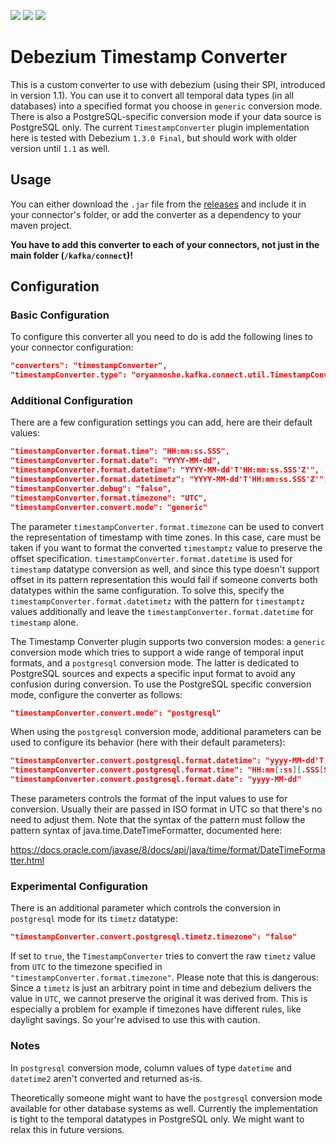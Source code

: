 ![](https://github.com/oryanmoshe/debezium-timestamp-converter/workflows/Run%20Tests/badge.svg?branch=master) ![](https://github.com/oryanmoshe/debezium-timestamp-converter/workflows/GitHub%20Release/badge.svg) ![](https://github.com/oryanmoshe/debezium-timestamp-converter/workflows/GitHub%20Package/badge.svg)
# Debezium Timestamp Converter
This is a custom converter to use with debezium (using their SPI, introduced in version 1.1).
You can use it to convert all temporal data types (in all databases) into a specified format you choose in ```generic``` conversion mode.
There is also a PostgreSQL-specific conversion mode if your data source is PostgreSQL only.
The current ```TimestampConverter``` plugin implementation here is tested with Debezium ```1.3.0 Final```,
but should work with older version until ```1.1``` as well.

## Usage
You can either download the `.jar` file from the [releases](https://github.com/oryanmoshe/debezium-timestamp-converter/releases) and include it in your connector's folder, or add the converter as a dependency to your maven project.

**You have to add this converter to each of your connectors, not just in the main folder (`/kafka/connect`)!**

## Configuration

### Basic Configuration
To configure this converter all you need to do is add the following lines to your connector configuration:
```json
"converters": "timestampConverter",
"timestampConverter.type": "oryanmoshe.kafka.connect.util.TimestampConverter"
```

### Additional Configuration
There are a few configuration settings you can add, here are their default values:
```json
"timestampConverter.format.time": "HH:mm:ss.SSS",
"timestampConverter.format.date": "YYYY-MM-dd",
"timestampConverter.format.datetime": "YYYY-MM-dd'T'HH:mm:ss.SSS'Z'",
"timestampConverter.format.datetimetz": "YYYY-MM-dd'T'HH:mm:ss.SSS'Z'",
"timestampConverter.debug": "false",
"timestampConverter.format.timezone": "UTC",
"timestampConverter.convert.mode": "generic"
```

The parameter ``timestampConverter.format.timezone`` can be used to convert the representation of
timestamp with time zones. In this case, care must be taken if you want to format the converted
``timestamptz`` value to preserve the offset specification. ``timestampConverter.format.datetime``
is used for ``timestamp`` datatype conversion as well, and since this type doesn't support
offset in its pattern representation this would fail if someone converts both datatypes within
the same configuration. To solve this, specify the ```timestampConverter.format.datetimetz``` with the
pattern for ```timestamptz``` values additionally and leave the ```timestampConverter.format.datetime```
for ```timestamp``` alone.

The Timestamp Converter plugin supports two conversion modes: a ```generic``` conversion mode which tries to support
a wide range of temporal input formats, and a ```postgresql``` conversion mode. The latter is dedicated to PostgreSQL
sources and expects a specific input format to avoid any confusion during conversion. To use the PostgreSQL specific
conversion mode, configure the converter as follows:

```json
"timestampConverter.convert.mode": "postgresql"
```

When using the ```postgresql``` conversion mode, additional parameters can be used to configure
its behavior (here with their default parameters):

```json
"timestampConverter.convert.postgresql.format.datetime": "yyyy-MM-dd'T'HH:mm[:ss][.SSS[SSS]]['Z']",
"timestampConverter.convert.postgresql.format.time": "HH:mm[:ss][.SSS[SSS]]['Z']",
"timestampConverter.convert.postgresql.format.date": "yyyy-MM-dd"
```

These parameters controls the format of the input values to use for conversion. Usually their are passed
in ISO format in UTC so that there's no need to adjust them. Note that the syntax of the pattern must follow
the pattern syntax of java.time.DateTimeFormatter, documented here:

https://docs.oracle.com/javase/8/docs/api/java/time/format/DateTimeFormatter.html

### Experimental Configuration

There is an additional parameter which controls the conversion in ```postgresql``` mode
for its ```timetz``` datatype:

```json
"timestampConverter.convert.postgresql.timetz.timezone": "false"
```

If set to ```true```, the ```TimestampConverter``` tries to convert the raw ```timetz``` value from ```UTC```
to the timezone specified in ```"timestampConverter.format.timezone"```. Please note that this is dangerous: Since
a ```timetz``` is just an arbitrary point in time and debezium delivers the value in ```UTC```, we cannot preserve
the original it was derived from. This is especially a problem for example if timezones have different rules, like
daylight savings. So your're advised to use this with caution.

### Notes

In ```postgresql``` conversion mode, column values of type ```datetime``` and ```datetime2``` aren't converted and returned
as-is.

Theoretically someone might want to have the ```postgresql``` conversion mode available for other
database systems as well. Currently the implementation is tight to the temporal datatypes in
PostgreSQL only. We might want to relax this in future versions.

